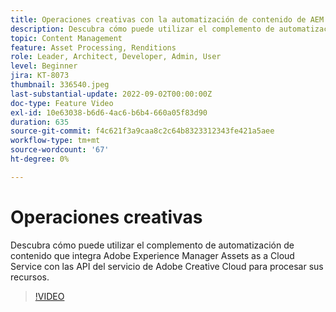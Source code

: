 ```yaml
---
title: Operaciones creativas con la automatización de contenido de AEM Assets
description: Descubra cómo puede utilizar el complemento de automatización de contenido que integra Adobe Experience Manager Assets as a Cloud Service con las API del servicio de Adobe Creative Cloud para procesar sus recursos.
topic: Content Management
feature: Asset Processing, Renditions
role: Leader, Architect, Developer, Admin, User
level: Beginner
jira: KT-8073
thumbnail: 336540.jpeg
last-substantial-update: 2022-09-02T00:00:00Z
doc-type: Feature Video
exl-id: 10e63038-b6d6-4ac6-b6b4-660a05f83d90
duration: 635
source-git-commit: f4c621f3a9caa8c2c64b8323312343fe421a5aee
workflow-type: tm+mt
source-wordcount: '67'
ht-degree: 0%

---
```


# Operaciones creativas

Descubra cómo puede utilizar el complemento de automatización de contenido que integra Adobe Experience Manager Assets as a Cloud Service con las API del servicio de Adobe Creative Cloud para procesar sus recursos.

>[!VIDEO](https://video.tv.adobe.com/v/3423908?quality=12&learn=on&captions=spa)
